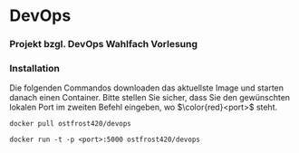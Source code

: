 # DevOps

### Projekt bzgl. DevOps Wahlfach Vorlesung


### Installation 

Die folgenden Commandos downloaden das aktuellste Image und starten danach einen Container. Bitte stellen Sie sicher, dass Sie den gewünschten lokalen Port im zweiten Befehl eingeben, wo $\color{red}<port>$ steht.

```console 
docker pull ostfrost420/devops

docker run -t -p <port>:5000 ostfrost420/devops

```


